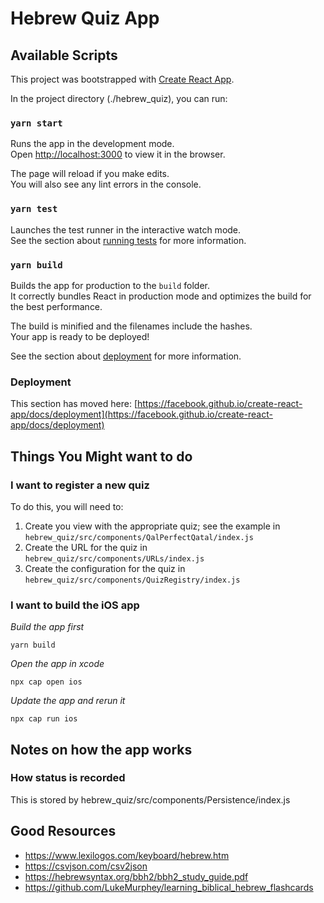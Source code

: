 # Hebrew Quiz App
## Available Scripts

This project was bootstrapped with [Create React App](https://github.com/facebook/create-react-app).

In the project directory (./hebrew_quiz), you can run:

### `yarn start`

Runs the app in the development mode.\
Open [http://localhost:3000](http://localhost:3000) to view it in the browser.

The page will reload if you make edits.\
You will also see any lint errors in the console.

### `yarn test`

Launches the test runner in the interactive watch mode.\
See the section about [running tests](https://facebook.github.io/create-react-app/docs/running-tests) for more information.

### `yarn build`

Builds the app for production to the `build` folder.\
It correctly bundles React in production mode and optimizes the build for the best performance.

The build is minified and the filenames include the hashes.\
Your app is ready to be deployed!

See the section about [deployment](https://facebook.github.io/create-react-app/docs/deployment) for more information.

### Deployment

This section has moved here: [https://facebook.github.io/create-react-app/docs/deployment](https://facebook.github.io/create-react-app/docs/deployment)


## Things You Might want to do

### I want to register a new quiz

To do this, you will need to:
1. Create you view with the appropriate quiz; see the example in `hebrew_quiz/src/components/QalPerfectQatal/index.js`
2. Create the URL for the quiz in `hebrew_quiz/src/components/URLs/index.js`
3. Create the configuration for the quiz in `hebrew_quiz/src/components/QuizRegistry/index.js`

### I want to build the iOS app

*Build the app first*

```yarn build```

*Open the app in xcode*

```npx cap open ios```

*Update the app and rerun it*

```npx cap run ios```

## Notes on how the app works

### How status is recorded
This is stored by hebrew_quiz/src/components/Persistence/index.js

## Good Resources

* https://www.lexilogos.com/keyboard/hebrew.htm
* https://csvjson.com/csv2json
* https://hebrewsyntax.org/bbh2/bbh2_study_guide.pdf
* https://github.com/LukeMurphey/learning_biblical_hebrew_flashcards
